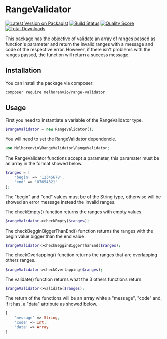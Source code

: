 # RangeValidator

[![Latest Version on Packagist](https://img.shields.io/packagist/v/melhorenvio/range-validator.svg?style=flat-square)](https://packagist.org/packages/melhorenvio/range-validator)
[![Build Status](https://img.shields.io/travis/melhorenvio/range-validator/master.svg?style=flat-square)](https://travis-ci.org/melhorenvio/range-validator)
[![Quality Score](https://img.shields.io/scrutinizer/g/melhorenvio/range-validator.svg?style=flat-square)](https://scrutinizer-ci.com/g/melhorenvio/range-validator)
[![Total Downloads](https://img.shields.io/packagist/dt/melhorenvio/range-validator.svg?style=flat-square)](https://packagist.org/packages/melhorenvio/range-validator)

This package has the objective of validate an array of ranges passed as function's parameter and return the invalid ranges with a message and code of the respective error. However, if there isn't problems with the ranges passed, the function will return a success message.

## Installation

You can install the package via composer:

```bash
composer require melhorenvio/range-validator
```

## Usage

First you need to instantiate a variable of the RangeValidator type.
``` php
$rangeValidator = new RangeValidator();
```

You will need to set the RangeValidator dependencie.
``` php
use Melhorenvio\RangeValidator\RangeValidator;
```

The RangeValidator functions accept a parameter, this paramater must be an array in the format showed below.
``` php
$ranges = [
    'begin' => '12345678',
    'end' => '87654321'
];
```
The "begin" and "end" values must be of the String type, otherwise will be showed an error message instead the invalid ranges.

The checkEmpty() function returns the ranges with empty values.
``` php
$rangeValidator->checkEmpty($ranges);
```

The checkBegginBiggerThanEnd() function returns the ranges with the begin value bigger than the end value.
``` php
$rangeValidator->checkBegginBiggerThanEnd($ranges);
```

The checkOverlapping() function returns the ranges that are overlapping others ranges.
``` php
$rangeValidator->checkOverlapping($ranges);
```

The validate() function returns what the 3 others functions return.
``` php
$rangeValidator->validate($ranges);
```

The return of the functions will be an array white a "message", "code" and, if it has, a "data" attribute as showed below.
``` php
[
    'message' => String,
    'code' => Int,
    'data' => Array
]
```
